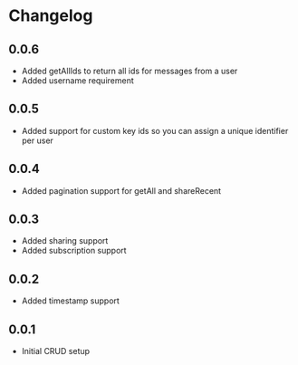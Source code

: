 # Changelog

## 0.0.6

* Added getAllIds to return all ids for messages from a user
* Added username requirement

## 0.0.5

* Added support for custom key ids so you can assign a unique identifier per user

## 0.0.4

* Added pagination support for getAll and shareRecent

## 0.0.3

* Added sharing support
* Added subscription support

## 0.0.2

* Added timestamp support

## 0.0.1

* Initial CRUD setup
